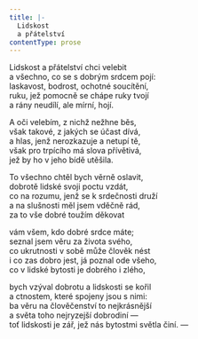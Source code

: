 ```yaml
---
title: |-
  Lidskost
  a přátelství
contentType: prose
---
```


Lidskost a přátelství chci velebit  
a všechno, co se s dobrým srdcem pojí:  
laskavost, bodrost, ochotné soucítění,  
ruku, jež pomocně se chápe ruky tvojí  
a rány neudílí, ale mírní, hojí.

A oči velebím, z nichž nežhne běs,  
však takové, z jakých se účast dívá,  
a hlas, jenž nerozkazuje a netupí tě,  
však pro trpícího má slova přívětivá,  
jež by ho v jeho bídě utěšila.

To všechno chtěl bych věrně oslavit,  
dobrotě lidské svoji poctu vzdát,  
co na rozumu, jenž se k srdečnosti druží  
a na slušnosti měl jsem vděčně rád,  
za to vše dobré toužím děkovat

vám všem, kdo dobré srdce máte;  
seznal jsem věru za života svého,  
co ukrutnosti v sobě může člověk nést  
i co zas dobro jest, já poznal ode všeho,  
co v lidské bytosti je dobrého i zlého,

bych vzýval dobrotu a lidskosti se kořil  
a ctnostem, které spojeny jsou s nimi:  
ba věru na člověčenství to nejkrásnější  
a světa toho nejryzejší dobrodiní —  
toť lidskosti je zář, jež nás bytostmi světla činí. —
